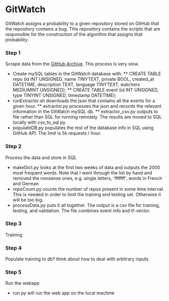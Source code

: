 # GitWatch

GitWatch assigns a probability to a given repository stored on GitHub that the repository
contains a bug. This repository contains the scripts that are responsible for the construction
of the algorithm that assigns that probability.

### Step 1

Scrape data from the [GitHub Archive](githubarchive.org). This process is very slow.
* Create mySQL tables in the GitWatch database with:
** CREATE TABLE repo (id INT UNSIGNED, name TINYTEXT, private BOOL, created_at DATETIME, description TEXT, language TINYTEXT, watchers MEDIUMINT UNSIGNED);
** CREATE TABLE event (id INT UNSIGNED, type TINYINT UNSIGNED, timestamp DATETIME);
* runExtractor.sh downloads the json that contains all the events for a given hour.
** extractor.py processes the json and records the relevant information in the GitWatch mySQL db.
** extractor_csv.py outputs to file rather than SQL for running remotely. The results are moved to SQL locally with csv_to_sql.py.
* populateDB.py  populates the rest of the database info in SQL using GitHub API. The limit is 5k requests / hour.

### Step 2

Process the data and store in SQL
* makeDict.py looks at the first two weeks of data and outputs the 2000 most frequent words. Note that I went through the list by hand and removed the nonsense ones, e.g. single letters, 'fffffff', words in French and German
* repoCount.py counts the number of repos present in some time interval. This is needed in order to limit the training and testing set. Otherwise it will be too big.
* processData.py puts it all together. The output is a csv file for training, testing, and validation. The file combines event info and tf-vector.

### Step 3

Training

### Step 4

Populate training to db?
think about how to deal with arbitrary inputs

### Step 5

Run the webapp
* run.py will run the web app on the local machine
